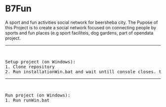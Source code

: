 # B7Fun
A sport and fun activities social network for beersheba city.
The Pupose of this Project is to create a social network focused on connecting people by sports and fun places (e.g sport faciliteis, dog gardens,
part of opendata project.

<hr/>
<br/>
<pre>
Setup project (on Windows):  
1. Clone repository  
2. Run installationWin.bat and wait untill console closes. then run project  
</pre>

<hr/>
<br/>
<pre>
Run project (on Windows):  
1. Run runWin.bat  
</pre>

